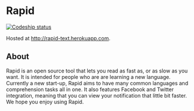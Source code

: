 Rapid
=====

[![Codeship status](https://www.codeship.io/projects/dfea8740-ce08-0131-59ed-6e69bc42dbef/status)](https://www.codeship.io/projects/22854)

Hosted at http://rapid-text.herokuapp.com.

## About

Rapid is an open source tool that lets you read as fast as, or as slow as you want. It is intended for people who are are learning a new language. Currently a new start-up, Rapid aims to have many common languages and comprehension tasks all in one. It also features Facebook and Twitter integration, meaning that you can view your notification that little bit faster. We hope you enjoy using Rapid.
